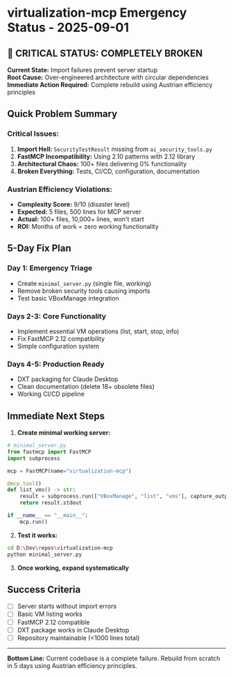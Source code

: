 # virtualization-mcp Emergency Status - 2025-09-01

## 🚨 CRITICAL STATUS: COMPLETELY BROKEN

**Current State:** Import failures prevent server startup  
**Root Cause:** Over-engineered architecture with circular dependencies  
**Immediate Action Required:** Complete rebuild using Austrian efficiency principles

## Quick Problem Summary

### Critical Issues:
1. **Import Hell:** `SecurityTestResult` missing from `ai_security_tools.py`
2. **FastMCP Incompatibility:** Using 2.10 patterns with 2.12 library  
3. **Architectural Chaos:** 100+ files delivering 0% functionality
4. **Broken Everything:** Tests, CI/CD, configuration, documentation

### Austrian Efficiency Violations:
- **Complexity Score:** 9/10 (disaster level)
- **Expected:** 5 files, 500 lines for MCP server
- **Actual:** 100+ files, 10,000+ lines, won't start
- **ROI:** Months of work = zero working functionality

## 5-Day Fix Plan

### Day 1: Emergency Triage
- Create `minimal_server.py` (single file, working)
- Remove broken security tools causing imports
- Test basic VBoxManage integration

### Days 2-3: Core Functionality  
- Implement essential VM operations (list, start, stop, info)
- Fix FastMCP 2.12 compatibility
- Simple configuration system

### Days 4-5: Production Ready
- DXT packaging for Claude Desktop
- Clean documentation (delete 18+ obsolete files)
- Working CI/CD pipeline

## Immediate Next Steps

1. **Create minimal working server:**
```python
# minimal_server.py
from fastmcp import FastMCP
import subprocess

mcp = FastMCP(name="virtualization-mcp")

@mcp.tool()
def list_vms() -> str:
    result = subprocess.run(["VBoxManage", "list", "vms"], capture_output=True, text=True)
    return result.stdout

if __name__ == "__main__":
    mcp.run()
```

2. **Test it works:**
```bash
cd D:\Dev\repos\virtualization-mcp
python minimal_server.py
```

3. **Once working, expand systematically**

## Success Criteria

- [ ] Server starts without import errors
- [ ] Basic VM listing works  
- [ ] FastMCP 2.12 compatible
- [ ] DXT package works in Claude Desktop
- [ ] Repository maintainable (<1000 lines total)

---

**Bottom Line:** Current codebase is a complete failure. Rebuild from scratch in 5 days using Austrian efficiency principles.




